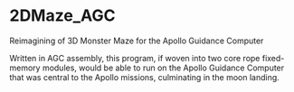 # 2DMaze_AGC
Reimagining of 3D Monster Maze for the Apollo Guidance Computer

Written in AGC assembly, this program, if woven into two core rope fixed-memory modules, would be able to run on the Apollo Guidance Computer that was central to the Apollo missions, culminating in the moon landing.

